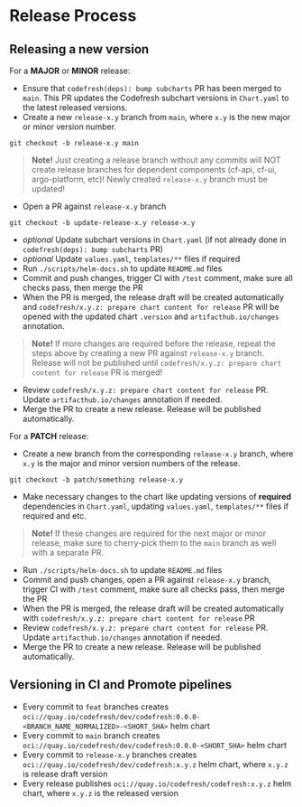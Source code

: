 # Release Process

## Releasing a new version

For a **MAJOR** or **MINOR** release:

- Ensure that `codefresh(deps): bump subcharts` PR has been merged to `main`. This PR updates the Codefresh subchart versions in `Chart.yaml` to the latest released versions.
- Create a new `release-x.y` branch from `main`, where `x.y` is the new major or minor version number.
```shell
git checkout -b release-x.y main
```
> **Note!** Just creating a release branch without any commits will NOT create release branches for dependent components (cf-api, cf-ui, argo-platform, etc)! Newly created `release-x.y` branch must be updated!
- Open a PR against `release-x.y` branch
```shell
git checkout -b update-release-x.y release-x.y
```
- *optional* Update subchart versions in `Chart.yaml` (if not already done in `codefresh(deps): bump subcharts` PR)
- *optional* Update `values.yaml`, `templates/**` files if required
- Run `./scripts/helm-docs.sh` to update `README.md` files
- Commit and push changes, trigger CI with `/test` comment, make sure all checks pass, then merge the PR
- When the PR is merged, the release draft will be created automatically and `codefresh/x.y.z: prepare chart content for release` PR will be opened with the updated chart `.version` and `artifacthub.io/changes` annotation.
> **Note!** If more changes are required before the release, repeat the steps above by creating a new PR against `release-x.y` branch. Release will not be published until `codefresh/x.y.z: prepare chart content for release` PR is merged!
- Review `codefresh/x.y.z: prepare chart content for release` PR. Update `artifacthub.io/changes` annotation if needed.
- Merge the PR to create a new release. Release will be published automatically.

For a **PATCH** release:

- Create a new branch from the corresponding `release-x.y` branch, where `x.y` is the major and minor version numbers of the release.
```shell
git checkout -b patch/something release-x.y
```
- Make necessary changes to the chart like updating versions of **required** dependencies in `Chart.yaml`, updating `values.yaml`, `templates/**` files if required and etc.
> **Note!** If these changes are required for the next major or minor release, make sure to cherry-pick them to the `main` branch as well with a separate PR.
- Run `./scripts/helm-docs.sh` to update `README.md` files
- Commit and push changes, open a PR against `release-x.y` branch, trigger CI with `/test` comment, make sure all checks pass, then merge the PR
- When the PR is merged, the release draft will be created automatically with `codefresh/x.y.z: prepare chart content for release` PR
- Review `codefresh/x.y.z: prepare chart content for release` PR. Update `artifacthub.io/changes` annotation if needed.
- Merge the PR to create a new release. Release will be published automatically.

## Versioning in CI and Promote pipelines

- Every commit to `feat` branches creates `oci://quay.io/codefresh/dev/codefresh:0.0.0-<BRANCH_NAME_NORMALIZED>-<SHORT_SHA>` helm chart
- Every commit to `main` branch creates `oci://quay.io/codefresh/dev/codefresh:0.0.0-<SHORT_SHA>` helm chart
- Every commit to `release-x.y` branches creates `oci://quay.io/codefresh/dev/codefresh:x.y.z` helm chart, where `x.y.z` is release draft version
- Every release publishes `oci://quay.io/codefresh/codefresh:x.y.z` helm chart, where `x.y.z` is the released version
